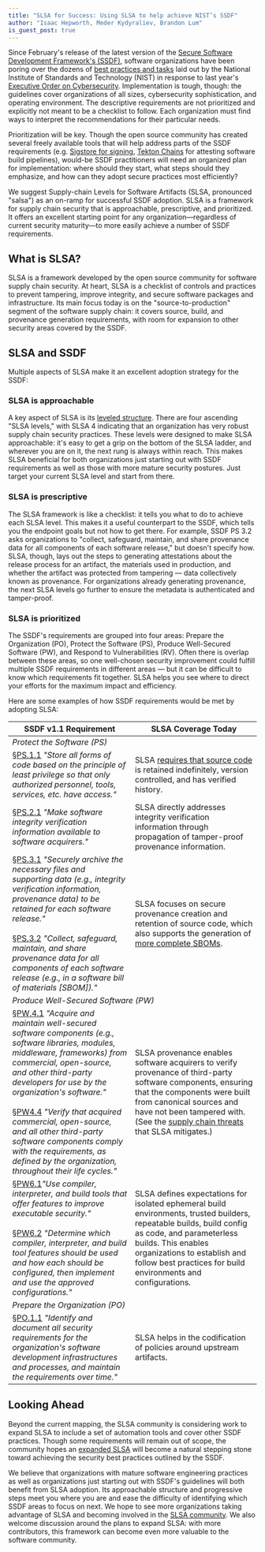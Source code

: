 ```yaml
---
title: "SLSA for Success: Using SLSA to help achieve NIST’s SSDF"
author: "Isaac Hepworth, Meder Kydyraliev, Brandon Lum"
is_guest_post: true
---
```


Since February's release of the latest version of the
[Secure Software Development Framework's (SSDF)](https://csrc.nist.gov/publications/detail/sp/800-218/final),
software organizations have been poring over the dozens of
[best practices and tasks](https://csrc.nist.gov/csrc/media/Publications/sp/800-218/final/documents/NIST.SP.800-218.SSDF-table.xlsx)
laid out by the National Institute of Standards and Technology (NIST) in
response to last year's
[Executive Order on Cybersecurity](https://www.whitehouse.gov/briefing-room/presidential-actions/2021/05/12/executive-order-on-improving-the-nations-cybersecurity/).
Implementation is tough, though: the guidelines
cover organizations of all sizes, cybersecurity sophistication, and operating
environment. The descriptive requirements are not prioritized and explicitly not
meant to be a checklist to follow. Each organization must find ways to interpret
the recommendations for their particular needs.

Prioritization will be key. Though the open source community has created
several freely available tools that will help address parts of the SSDF
requirements (e.g.
[Sigstore for signing](https://blog.chainguard.dev/how-sigstore-can-help-you-and-your-team-follow-the-nist-ssdf-recommendations/),
[Tekton Chains](https://github.com/tektoncd/chains) for attesting software build
pipelines), would-be SSDF practitioners will need an organized plan for
implementation: where should they start, what steps should they emphasize, and
how can they adopt secure practices most efficiently?

We suggest Supply-chain Levels for Software Artifacts (SLSA, pronounced
"salsa") as an on-ramp for successful SSDF adoption. SLSA is a framework for
supply chain security that is approachable, prescriptive, and prioritized. It
offers an excellent starting point for any organization—regardless of current
security maturity—to more easily achieve a number of SSDF requirements.

## What is SLSA?

SLSA is a framework developed by the open source community for software supply
chain security. At heart, SLSA is a checklist of controls and practices to
prevent tampering, improve integrity, and secure software packages and
infrastructure. Its main focus today is on the "source-to-production" segment of
the software supply chain: it covers source, build, and provenance generation
requirements, with room for expansion to other security areas covered by the
SSDF.

## SLSA and SSDF

Multiple aspects of SLSA make it an excellent adoption strategy for the SSDF:

### SLSA is approachable

A key aspect of SLSA is its [leveled
structure](https://slsa.dev/spec/v0.1/levels). There are four ascending "SLSA
levels," with SLSA 4 indicating that an organization has very robust supply
chain security practices. These levels were designed to make SLSA approachable:
it's easy to get a grip on the bottom of the SLSA ladder, and wherever you are
on it, the next rung is always within reach. This makes SLSA beneficial for both
organizations just starting out with SSDF requirements as well as those with
more mature security postures. Just target your current SLSA level and start
from there.

### SLSA is prescriptive

The SLSA framework is like a checklist: it tells you what to do to achieve each
SLSA level.  This makes it a useful counterpart to the SSDF, which tells you
the endpoint goals but not how to get there. For example, SSDF PS 3.2 asks
organizations to "collect, safeguard, maintain, and share provenance data for
all components of each software release," but doesn't specify how. SLSA,
though, lays out the steps to generating attestations about the release process
for an artifact, the materials used in production, and whether the artifact was
protected from tampering — data collectively known as provenance. For
organizations already generating provenance, the next SLSA levels go
further to ensure the metadata is authenticated and tamper-proof.

### SLSA is prioritized

The SSDF's requirements are grouped into four areas: Prepare the Organization
(PO), Protect the Software (PS), Produce Well-Secured Software (PW), and Respond
to Vulnerabilities (RV). Often there is overlap between these areas, so one
well-chosen security improvement could fulfill multiple SSDF requirements in different
areas — but it can be difficult to know which requirements fit together. SLSA
helps you see where to direct your efforts for the maximum impact and
efficiency.

Here are some examples of how SSDF requirements would be met by adopting
SLSA:

<!-- markdownlint-disable MD033 -->
<table>
  <thead>
    <tr>
      <th>SSDF v1.1 Requirement</th>
      <th>SLSA Coverage Today</th>
    </tr>
  </thead>
  <tbody>
    <tr>
      <td colspan="2"><em>Protect the Software (PS)</em></td>
    </tr>
    <tr>
      <td><a
href="https://docs.google.com/spreadsheets/d/1EAm2GMHoRhixfEKJReJHGkd8qER_zP5CVyHJWvpLM6o/edit#gid=0&range=D15">§PS.1.1</a>
<em>"Store all forms of code based on the principle of least
privilege so that only authorized personnel, tools, services, etc.
have access."</em></td>
      <td>SLSA <a
href="https://slsa.dev/spec/v0.1/requirements#source-requirements">requires
that source code</a> is retained indefinitely, version controlled,
and has verified history. </td>
    </tr>
    <tr>
      <td><a
href="https://docs.google.com/spreadsheets/d/1EAm2GMHoRhixfEKJReJHGkd8qER_zP5CVyHJWvpLM6o/edit#gid=0&range=D16">§PS.2.1</a>
<em>"Make software integrity verification information available to
software acquirers."</em></td>
      <td>SLSA directly addresses integrity verification information through
propagation of tamper-proof provenance information.</td>
    </tr>
    <tr>
      <td><a
href="https://docs.google.com/spreadsheets/d/1EAm2GMHoRhixfEKJReJHGkd8qER_zP5CVyHJWvpLM6o/edit#gid=0&range=D17">§PS.3.1</a>
<em>"Securely archive the necessary files and supporting data (e.g.,
integrity verification information, provenance data) to be retained
for each software release." </em><br>
<br>
<a
href="https://docs.google.com/spreadsheets/d/1EAm2GMHoRhixfEKJReJHGkd8qER_zP5CVyHJWvpLM6o/edit#gid=0&range=D18">§PS.3.2</a>
<em>"Collect, safeguard, maintain, and share provenance data for all
components of each software release (e.g., in a software bill of
materials [SBOM])."</em></td>
      <td>SLSA focuses on secure provenance creation and retention of source
code, which also supports the generation of <a
href="https://slsa.dev/blog/2022/05/slsa-sbom">more complete
SBOMs</a>.</td>
    </tr>
    <tr>
      <td colspan="2"><em>Produce Well-Secured Software (PW)</em></td>
    </tr>
    <tr>
      <td><a
href="https://docs.google.com/spreadsheets/d/1EAm2GMHoRhixfEKJReJHGkd8qER_zP5CVyHJWvpLM6o/edit#gid=0&range=D23">§PW.4.1</a>
<em>"Acquire and maintain well-secured software components (e.g.,
software libraries, modules, middleware, frameworks) from commercial,
open-source, and other third-party developers for use by the
organization's software."</em><br>
<br>
<a
href="https://docs.google.com/spreadsheets/d/1EAm2GMHoRhixfEKJReJHGkd8qER_zP5CVyHJWvpLM6o/edit#gid=0&range=D25">§PW4.4</a>
<em>"Verify that acquired commercial, open-source, and all other
third-party software components comply with the requirements, as
defined by the organization, throughout their life cycles."</em></td>
      <td>SLSA provenance enables software acquirers to verify provenance of
third-party software components, ensuring that the components were
built from canonical sources and have not been tampered with. (See
the <a href="https://slsa.dev/spec/v0.1/threats">supply chain threats
</a>that SLSA mitigates.) </td>
    </tr>
    <tr>
      <td><a
href="https://docs.google.com/spreadsheets/d/1EAm2GMHoRhixfEKJReJHGkd8qER_zP5CVyHJWvpLM6o/edit#gid=0&range=D27">§PW6.1<em></a>"Use
compiler, interpreter, and build tools that offer features to improve
executable security."</em><br>
<br>
<a
href="https://docs.google.com/spreadsheets/d/1EAm2GMHoRhixfEKJReJHGkd8qER_zP5CVyHJWvpLM6o/edit#gid=0&range=D28">§PW6.2</a>
<em>"Determine which compiler, interpreter, and build tool features
should be used and how each should be configured, then implement and
use the approved configurations."</em></td>
      <td>SLSA defines expectations for isolated ephemeral build environments,
trusted builders, repeatable builds, build config as code, and
parameterless builds. This enables organizations to establish and
follow best practices for build environments and configurations.
</td>
    </tr>
    <tr>
      <td colspan="2"><em>Prepare the Organization (PO)</em></td>
    </tr>
    <tr>
      <td><a
href="https://docs.google.com/spreadsheets/d/1EAm2GMHoRhixfEKJReJHGkd8qER_zP5CVyHJWvpLM6o/edit#gid=0&range=D2">§PO.1.1</a>
<em>"Identify and document all security requirements for the
organization's software development infrastructures and processes,
and maintain the requirements over time."</em></td>
      <td>SLSA helps in the codification of policies around upstream
artifacts.</td>
    </tr>
  </tbody>
</table>
<!-- markdownlint-enable MD033 -->

## Looking Ahead

Beyond the current mapping, the SLSA community is considering work to expand
SLSA to include a set of automation tools and cover other SSDF practices. Though
some requirements will remain out of scope, the community hopes an [expanded
SLSA](https://github.com/slsa-framework/slsa/issues/276) will become a natural
stepping stone toward achieving the security best practices outlined by the
SSDF.

We believe that organizations with mature software engineering practices as well
as organizations just starting out with SSDF's guidelines will both benefit from
SLSA adoption. Its approachable structure and progressive steps meet you where
you are and ease the difficulty of identifying which SSDF areas to focus on
next. We hope to see more organizations taking advantage of SLSA and becoming
involved in the [SLSA community](https://slsa.dev/community). We also welcome
discussion around the plans to expand SLSA: with more contributors, this
framework can become even more valuable to the software community.

